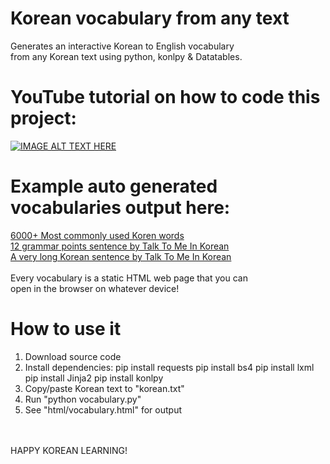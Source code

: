 # Korean vocabulary from any text
Generates an interactive Korean to English vocabulary<br>
from any Korean text using python, konlpy & Datatables.

# YouTube tutorial on how to code this project:
[![IMAGE ALT TEXT HERE](https://img.youtube.com/vi/INq9pty5tes/0.jpg)](https://www.youtube.com/watch?v=INq9pty5tes&list=PLLfIBXQeu3ab1FsfT8TkTgb3AfxrcQKTQ)

# Example auto generated vocabularies output here:
<a href="https://maksimkorzh.github.io/korean-vocabulary/korean.html">6000+ Most commonly used Koren words</a><br>
<a href="https://maksimkorzh.github.io/korean-vocabulary/12_grammar_points.html">12 grammar points sentence by Talk To Me In Korean</a><br>
<a href="https://maksimkorzh.github.io/korean-vocabulary/long_sentence.html">A very long Korean sentence by Talk To Me In Korean</a><br>
<br>
Every vocabulary is a static HTML web page that you can<br>
open in the browser on whatever device!

# How to use it
1. Download source code
2. Install dependencies:
    pip install requests
    pip install bs4
    pip install lxml
    pip install Jinja2
    pip install konlpy
3. Copy/paste Korean text to "korean.txt"
4. Run "python vocabulary.py"
5. See "html/vocabulary.html" for output

<br>
<br>
HAPPY KOREAN LEARNING!
